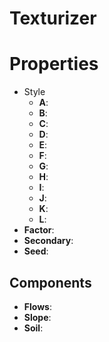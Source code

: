 # Texturizer


# Properties

- Style
  - **A**: <desc>
  - **B**: <desc>
  - **C**: <desc>
  - **D**: <desc>
  - **E**: <desc>
  - **F**: <desc>
  - **G**: <desc>
  - **H**: <desc>
  - **I**: <desc>
  - **J**: <desc>
  - **K**: <desc>
  - **L**: <desc>
- **Factor**: 
- **Secondary**: 
- **Seed**: 

## Components

- **Flows**: 
- **Slope**: 
- **Soil**: 



